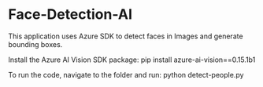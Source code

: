# Face-Detection-AI
This application uses Azure SDK to detect faces in Images and generate bounding boxes.

Install the Azure AI Vision SDK package:
pip install azure-ai-vision==0.15.1b1

To run the code, navigate to the folder and run:
python detect-people.py
